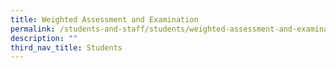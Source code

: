 ```yaml
---
title: Weighted Assessment and Examination
permalink: /students-and-staff/students/weighted-assessment-and-examination/
description: ""
third_nav_title: Students
---
```

